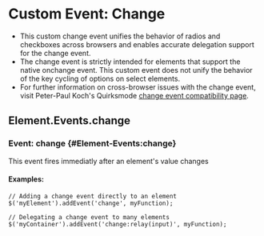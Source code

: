 Custom Event: Change
==========================

- This custom change event unifies the behavior of radios and checkboxes across browsers and enables accurate delegation support for the change event.
- The change event is strictly intended for elements that support the native onchange event. This custom event does not unify the behavior of the key cycling of options on select elements.
- For further information on cross-browser issues with the change event, visit Peter-Paul Koch's Quirksmode [change event compatibility page](http://www.quirksmode.org/dom/events/change.html).

Element.Events.change
----------------------

### Event: change {#Element-Events:change}

This event fires immediatly after an element's value changes

#### Examples:
	// Adding a change event directly to an element
	$('myElement').addEvent('change', myFunction);
	
	// Delegating a change event to many elements
	$('myContainer').addEvent('change:relay(input)', myFunction);
